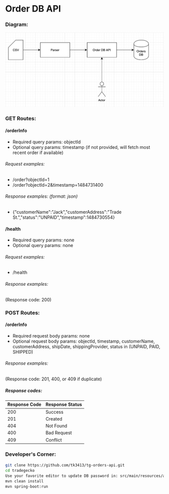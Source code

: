 # Order DB API

### Diagram:
![archiecture-diagram](documentation/diagram.png)

### GET Routes:

#### /orderInfo 
* Required query params: objectId
* Optional query params: timestamp (if not provided, will fetch most recent order if available)
###### Request examples: 
* /order?objectId=1 
* /order?objectId=2&timestamp=1484731400

###### Response examples: (format: json)
* {"customerName":"Jack","customerAddress":"Trade St.","status":"UNPAID","timestamp":1484730554}

#### /health
* Required query params: none
* Optional query params: none

###### Request examples: 
* /health

###### Response examples:
(Response code: 200)

### POST Routes:

#### /orderInfo
* Required request body params: none
* Optional request body params: objectId, timestamp, customerName, customerAddress, shipDate, shippingProvider, status in (UNPAID, PAID, SHIPPED)  

###### Response examples:
(Response code: 201, 400, or 409 if duplicate)

##### Response codes:
| Response Code | Response Status |
|---------------|-----------------|
| 200           | Success         |
| 201           | Created         |
| 404           | Not Found       |
| 400           | Bad Request     |
| 409           | Conflict        |



### Developer's Corner:
```bash
git clone https://github.com/tk3413/tg-orders-api.git
cd tradegecko
Use your favorite editor to update DB password in: src/main/resources/application.properties
mvn clean install
mvn spring-boot:run
```